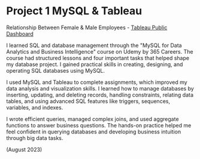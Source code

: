 # Project 1 MySQL & Tableau 

Relationship Between Female &amp; Male Employees - 
[Tableau Public Dashboard]([https://public.tableau.com/views/RelationshipBetweenFemaleandMaleEmployees/Chart1?:language=en-US&:sid=&:display_count=n&:origin=viz_share_link](https://public.tableau.com/app/profile/eduardo.fernandes/viz/RelationshipBetweenFemaleandMaleEmployees/Dashboard1))

I learned SQL and database management through the "MySQL for Data Analytics and Business Intelligence" course on Udemy by 365 Careers. The course had structured lessons and four important tasks that helped shape my database project. I gained practical skills in creating, designing, and operating SQL databases using MySQL.

I used MySQL and Tableau to complete assignments, which improved my data analysis and visualization skills. I learned how to manage databases by inserting, updating, and deleting records, handling constraints, relating data tables, and using advanced SQL features like triggers, sequences, variables, and indexes.

I wrote efficient queries, managed complex joins, and used aggregate functions to answer business questions. The hands-on practice helped me feel confident in querying databases and developing business intuition through big data tasks.

(August 2023)
